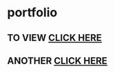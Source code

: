 # portfolio
## TO VIEW [CLICK HERE](https://vivek286.github.io/portfolio/new%20portfolio/index.html) 
## ANOTHER [CLICK HERE](https://vivek286.github.io/portfolio/final%20portfolio/index.html)
